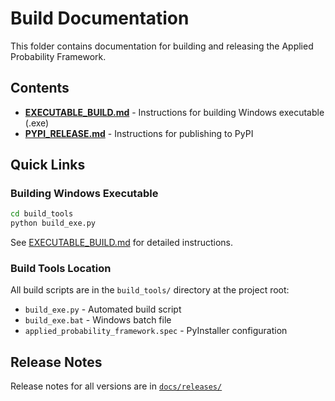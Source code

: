 # Build Documentation

This folder contains documentation for building and releasing the Applied Probability Framework.

## Contents

- **[EXECUTABLE_BUILD.md](EXECUTABLE_BUILD.md)** - Instructions for building Windows executable (.exe)
- **[PYPI_RELEASE.md](PYPI_RELEASE.md)** - Instructions for publishing to PyPI

## Quick Links

### Building Windows Executable

```bash
cd build_tools
python build_exe.py
```

See [EXECUTABLE_BUILD.md](EXECUTABLE_BUILD.md) for detailed instructions.

### Build Tools Location

All build scripts are in the `build_tools/` directory at the project root:
- `build_exe.py` - Automated build script
- `build_exe.bat` - Windows batch file
- `applied_probability_framework.spec` - PyInstaller configuration

## Release Notes

Release notes for all versions are in [`docs/releases/`](../releases/)


